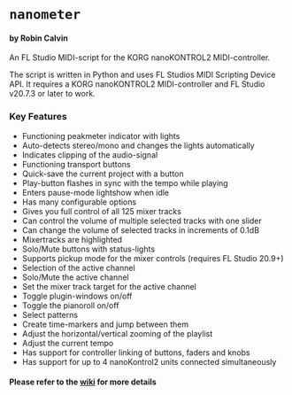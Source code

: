 # `nanometer`
#### by Robin Calvin
An FL Studio MIDI-script for the KORG nanoKONTROL2 MIDI-controller.

The script is written in Python and uses FL Studios MIDI Scripting Device API.
It requires a KORG nanoKONTROL2 MIDI-controller and FL Studio v20.7.3 or later to work.

### Key Features
* Functioning peakmeter indicator with lights
* Auto-detects stereo/mono and changes the lights automatically
* Indicates clipping of the audio-signal
* Functioning transport buttons
* Quick-save the current project with a button
* Play-button flashes in sync with the tempo while playing
* Enters pause-mode lightshow when idle
* Has many configurable options
* Gives you full control of all 125 mixer tracks
* Can control the volume of multiple selected tracks with one slider
* Can change the volume of selected tracks in increments of 0.1dB
* Mixertracks are highlighted
* Solo/Mute buttons with status-lights
* Supports pickup mode for the mixer controls (requires FL Studio 20.9+)
* Selection of the active channel
* Solo/Mute the active channel
* Set the mixer track target for the active channel
* Toggle plugin-windows on/off
* Toggle the pianoroll on/off
* Select patterns
* Create time-markers and jump between them
* Adjust the horizontal/vertical zooming of the playlist
* Adjust the current tempo
* Has support for controller linking of buttons, faders and knobs
* Has support for up to 4 nanoKontrol2 units connected simultaneously

#### Please refer to the [wiki](https://github.com/olyrhc/nanometer/wiki) for more details
